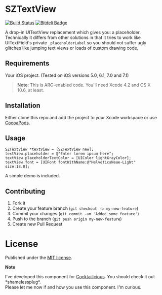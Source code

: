 # SZTextView 

[![Build Status](https://travis-ci.org/glaszig/SZTextView.png?branch=master)](https://travis-ci.org/glaszig/SZTextView)
[![Bitdeli Badge](https://d2weczhvl823v0.cloudfront.net/glaszig/sztextview/trend.png)](https://bitdeli.com/free "Bitdeli Badge")

A drop-in UITextView replacement which gives you: a placeholder.  
Technically it differs from other solutions in that it tries to work like UITextField's private `_placeholderLabel` so you should not suffer ugly glitches like jumping text views or loads of custom drawing code.

## Requirements

Your iOS project. (Tested on iOS versions 5.0, 6.1, 7.0 and 7.1)

> **Note**: This is ARC-enabled code. You'll need Xcode 4.2 and OS X 10.6, at least.

## Installation

Either clone this repo and add the project to your Xcode workspace or use [CocoaPods](http://cocoapods.org).

## Usage

```objc
SZTextView *textView = [SZTextView new];
textView.placeholder = @"Enter lorem ipsum here";
textView.placeholderTextColor = [UIColor lightGrayColor];
textView.font = [UIFont fontWithName:@"HelveticaNeue-Light" size:18.0];
```

A simple demo is included.

## Contributing

1. Fork it
2. Create your feature branch (`git checkout -b my-new-feature`)
3. Commit your changes (`git commit -am 'Added some feature'`)
4. Push to the branch (`git push origin my-new-feature`)
5. Create new Pull Request

# License

Published under the [MIT license](http://opensource.org/licenses/MIT).

**Note**

I've developed this component for [Cocktailicious](http://www.cocktailiciousapp.com). You should check it out \*shamelessplug\*.  
Please let me now if and how you use this component. I'm curious.

